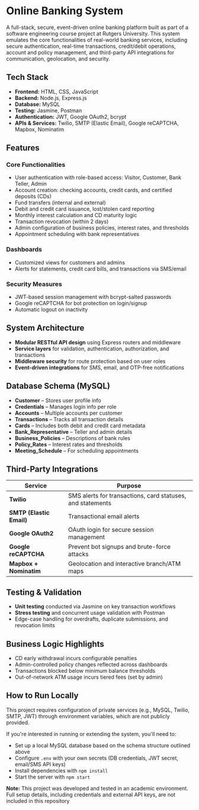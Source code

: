 # Online Banking System
A full-stack, secure, event-driven online banking platform built as part of a software engineering course project at Rutgers University. This system emulates the core functionalities of real-world banking services, including secure authentication, real-time transactions, credit/debit operations, account and policy management, and third-party API integrations for communication, geolocation, and security.

## Tech Stack
- **Frontend:** HTML, CSS, JavaScript
- **Backend:** Node.js, Express.js
- **Database:** MySQL
- **Testing:** Jasmine, Postman
- **Authentication:** JWT, Google OAuth2, bcrypt
- **APIs & Services:** Twilio, SMTP (Elastic Email), Google reCAPTCHA, Mapbox, Nominatim

## Features
### Core Functionalities
- User authentication with role-based access: Visitor, Customer, Bank Teller, Admin
- Account creation: checking accounts, credit cards, and certified deposits (CDs)
- Fund transfers (internal and external)
- Debit and credit card issuance, lost/stolen card reporting
- Monthly interest calculation and CD maturity logic
- Transaction revocation (within 2 days)
- Admin configuration of business policies, interest rates, and thresholds
- Appointment scheduling with bank representatives

### Dashboards
- Customized views for customers and admins
- Alerts for statements, credit card bills, and transactions via SMS/email

### Security Measures
- JWT-based session management with bcrypt-salted passwords
- Google reCAPTCHA for bot protection on login/signup
- Automatic logout on inactivity

## System Architecture
- **Modular RESTful API design** using Express routers and middleware
- **Service layers** for validation, authentication, authorization, and transactions
- **Middleware security** for route protection based on user roles
- **Event-driven integrations** for SMS, email, and OTP-free notifications

## Database Schema (MySQL)
- **Customer** – Stores user profile info
- **Credentials** – Manages login info per role
- **Accounts** – Multiple accounts per customer
- **Transactions** – Tracks all transaction details
- **Cards** – Includes both debit and credit card metadata
- **Bank_Representative** – Teller and admin details
- **Business_Policies** – Descriptions of bank rules
- **Policy_Rates** – Interest rates and thresholds
- **Meeting_Schedule** – For scheduling appointments

## Third-Party Integrations

| Service               | Purpose                                               |
|-----------------------|-------------------------------------------------------|
| **Twilio**            | SMS alerts for transactions, card statuses, and statements |
| **SMTP (Elastic Email)** | Transactional email alerts                          |
| **Google OAuth2**     | OAuth login for secure session management             |
| **Google reCAPTCHA**  | Prevent bot signups and brute-force attacks           |
| **Mapbox + Nominatim**| Geolocation and interactive branch/ATM maps           |

## Testing & Validation
- **Unit testing** conducted via Jasmine on key transaction workflows
- **Stress testing** and concurrent usage validation with Postman
- Edge-case handling for overdrafts, duplicate submissions, and revocation limits

## Business Logic Highlights
- CD early withdrawal incurs configurable penalties
- Admin-controlled policy changes reflected across dashboards
- Transactions blocked below minimum balance thresholds
- Out-of-network ATM usage incurs tiered fees (set by admin)

## How to Run Locally

This project requires configuration of private services (e.g., MySQL, Twilio, SMTP, JWT) through environment variables, which are not publicly provided.

If you're interested in running or extending the system, you'll need to:
- Set up a local MySQL database based on the schema structure outlined above
- Configure `.env` with your own secrets (DB credentials, JWT secret, email/SMS API keys)
- Install dependencies with `npm install`
- Start the server with `npm start`

**Note:** This project was developed and tested in an academic environment. Full setup details, including credentials and external API keys, are not included in this repository
